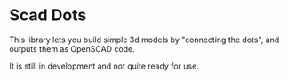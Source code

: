 # Scad Dots

This library lets you build simple 3d models by "connecting the dots", and outputs them as OpenSCAD code.

It is still in development and not quite ready for use.
